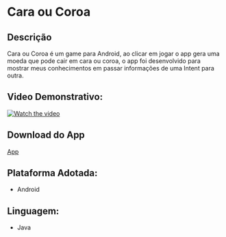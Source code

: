 # Cara ou Coroa

## Descrição
Cara ou Coroa é um game para Android, ao clicar em jogar o app gera uma moeda que pode cair em cara ou coroa, o app foi desenvolvido para mostrar meus conhecimentos em passar informações de uma Intent para outra. 

## Video Demonstrativo:
[![Watch the video](https://i.imgur.com/vKb2F1B.png)](https://youtu.be/TaCEFeThkZo)

## Download do App
[App](https://drive.google.com/file/d/1P4_r-eudOEzzy0hskbjRypEpqQy7wRe_/view?usp=sharing)

## Plataforma Adotada: 
  - Android

## Linguagem: 
  - Java

